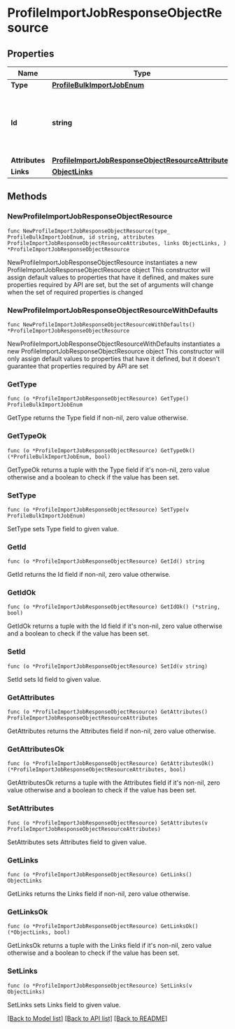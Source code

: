 # ProfileImportJobResponseObjectResource

## Properties

Name | Type | Description | Notes
------------ | ------------- | ------------- | -------------
**Type** | [**ProfileBulkImportJobEnum**](ProfileBulkImportJobEnum.md) |  | 
**Id** | **string** | Unique identifier for retrieving the job. Generated by Klaviyo. | 
**Attributes** | [**ProfileImportJobResponseObjectResourceAttributes**](ProfileImportJobResponseObjectResourceAttributes.md) |  | 
**Links** | [**ObjectLinks**](ObjectLinks.md) |  | 

## Methods

### NewProfileImportJobResponseObjectResource

`func NewProfileImportJobResponseObjectResource(type_ ProfileBulkImportJobEnum, id string, attributes ProfileImportJobResponseObjectResourceAttributes, links ObjectLinks, ) *ProfileImportJobResponseObjectResource`

NewProfileImportJobResponseObjectResource instantiates a new ProfileImportJobResponseObjectResource object
This constructor will assign default values to properties that have it defined,
and makes sure properties required by API are set, but the set of arguments
will change when the set of required properties is changed

### NewProfileImportJobResponseObjectResourceWithDefaults

`func NewProfileImportJobResponseObjectResourceWithDefaults() *ProfileImportJobResponseObjectResource`

NewProfileImportJobResponseObjectResourceWithDefaults instantiates a new ProfileImportJobResponseObjectResource object
This constructor will only assign default values to properties that have it defined,
but it doesn't guarantee that properties required by API are set

### GetType

`func (o *ProfileImportJobResponseObjectResource) GetType() ProfileBulkImportJobEnum`

GetType returns the Type field if non-nil, zero value otherwise.

### GetTypeOk

`func (o *ProfileImportJobResponseObjectResource) GetTypeOk() (*ProfileBulkImportJobEnum, bool)`

GetTypeOk returns a tuple with the Type field if it's non-nil, zero value otherwise
and a boolean to check if the value has been set.

### SetType

`func (o *ProfileImportJobResponseObjectResource) SetType(v ProfileBulkImportJobEnum)`

SetType sets Type field to given value.


### GetId

`func (o *ProfileImportJobResponseObjectResource) GetId() string`

GetId returns the Id field if non-nil, zero value otherwise.

### GetIdOk

`func (o *ProfileImportJobResponseObjectResource) GetIdOk() (*string, bool)`

GetIdOk returns a tuple with the Id field if it's non-nil, zero value otherwise
and a boolean to check if the value has been set.

### SetId

`func (o *ProfileImportJobResponseObjectResource) SetId(v string)`

SetId sets Id field to given value.


### GetAttributes

`func (o *ProfileImportJobResponseObjectResource) GetAttributes() ProfileImportJobResponseObjectResourceAttributes`

GetAttributes returns the Attributes field if non-nil, zero value otherwise.

### GetAttributesOk

`func (o *ProfileImportJobResponseObjectResource) GetAttributesOk() (*ProfileImportJobResponseObjectResourceAttributes, bool)`

GetAttributesOk returns a tuple with the Attributes field if it's non-nil, zero value otherwise
and a boolean to check if the value has been set.

### SetAttributes

`func (o *ProfileImportJobResponseObjectResource) SetAttributes(v ProfileImportJobResponseObjectResourceAttributes)`

SetAttributes sets Attributes field to given value.


### GetLinks

`func (o *ProfileImportJobResponseObjectResource) GetLinks() ObjectLinks`

GetLinks returns the Links field if non-nil, zero value otherwise.

### GetLinksOk

`func (o *ProfileImportJobResponseObjectResource) GetLinksOk() (*ObjectLinks, bool)`

GetLinksOk returns a tuple with the Links field if it's non-nil, zero value otherwise
and a boolean to check if the value has been set.

### SetLinks

`func (o *ProfileImportJobResponseObjectResource) SetLinks(v ObjectLinks)`

SetLinks sets Links field to given value.



[[Back to Model list]](../README.md#documentation-for-models) [[Back to API list]](../README.md#documentation-for-api-endpoints) [[Back to README]](../README.md)


